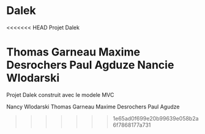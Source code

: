 # Dalek
<<<<<<< HEAD
Projet Dalek

Thomas Garneau
Maxime Desrochers
Paul Agduze
Nancie Wlodarski
=======
Projet Dalek construit avec le modele MVC

Nancy Wlodarski
Thomas Garneau
Maxime Desrochers
Paul Agudze
>>>>>>> 1e65ad0f699e20b99639e058b2a6f7868177a731
